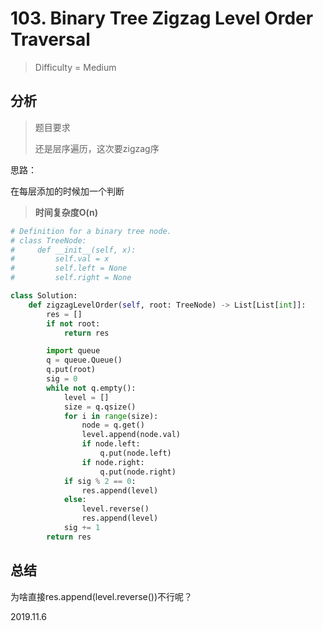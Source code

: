 # 103. Binary Tree Zigzag Level Order Traversal
> Difficulty = Medium

## 分析

> 题目要求
> 
> 还是层序遍历，这次要zigzag序

思路：

在每层添加的时候加一个判断

> **时间复杂度O(n)**

```python
# Definition for a binary tree node.
# class TreeNode:
#     def __init__(self, x):
#         self.val = x
#         self.left = None
#         self.right = None

class Solution:
    def zigzagLevelOrder(self, root: TreeNode) -> List[List[int]]:
        res = []
        if not root:
            return res

        import queue
        q = queue.Queue()
        q.put(root)
        sig = 0
        while not q.empty():
            level = []
            size = q.qsize()
            for i in range(size):
                node = q.get()
                level.append(node.val)
                if node.left:
                    q.put(node.left)
                if node.right:
                    q.put(node.right)
            if sig % 2 == 0:
                res.append(level)
            else:
                level.reverse()
                res.append(level)
            sig += 1
        return res
```

## 总结

为啥直接res.append(level.reverse())不行呢？


2019.11.6